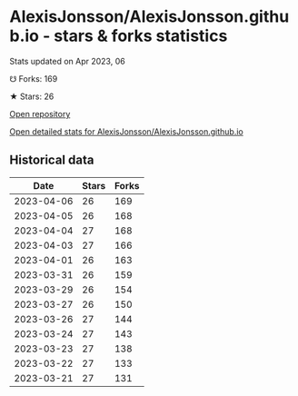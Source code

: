 # AlexisJonsson/AlexisJonsson.github.io - stars & forks statistics

Stats updated on Apr 2023, 06

☋ Forks: 169

★ Stars: 26

[Open repository](https://github.com/AlexisJonsson/AlexisJonsson.github.io)

[Open detailed stats for AlexisJonsson/AlexisJonsson.github.io](https://reviewgithub.com/rep/AlexisJonsson/AlexisJonsson.github.io)

## Historical data
| Date | Stars | Forks |
|------|-------|-------|
| 2023-04-06 | 26 | 169 | 
| 2023-04-05 | 26 | 168 | 
| 2023-04-04 | 27 | 168 | 
| 2023-04-03 | 27 | 166 | 
| 2023-04-01 | 26 | 163 | 
| 2023-03-31 | 26 | 159 | 
| 2023-03-29 | 26 | 154 | 
| 2023-03-27 | 26 | 150 | 
| 2023-03-26 | 27 | 144 | 
| 2023-03-24 | 27 | 143 | 
| 2023-03-23 | 27 | 138 | 
| 2023-03-22 | 27 | 133 | 
| 2023-03-21 | 27 | 131 | 

